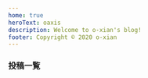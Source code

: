 ```yaml
---
home: true
heroText: oaxis
description: Welcome to o-xian's blog!
footer: Copyright © 2020 o-xian
---
```

### 投稿一覧
<PostLists/>
